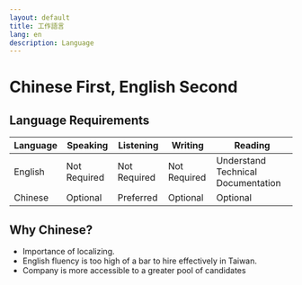 ```yaml
---
layout: default
title: 工作語言
lang: en
description: Language
---
```




# Chinese First, English Second

## Language Requirements

| Language | Speaking | Listening | Writing | Reading |
| --- | --- | --- | --- | --- |
| English | Not Required | Not Required | Not Required | Understand Technical Documentation |
| Chinese | Optional | Preferred | Optional | Optional |

## Why Chinese?

* Importance of localizing.
* English fluency is too high of a bar to hire effectively in Taiwan.
* Company is more accessible to a greater pool of candidates